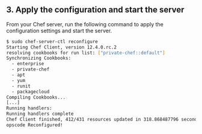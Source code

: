 ## 3. Apply the configuration and start the server

From your Chef server, run the following command to apply the configuration settings and start the server.

```bash
$ sudo chef-server-ctl reconfigure
Starting Chef Client, version 12.4.0.rc.2
resolving cookbooks for run list: ["private-chef::default"]
Synchronizing Cookbooks:
  - enterprise
  - private-chef
  - apt
  - yum
  - runit
  - packagecloud
Compiling Cookbooks...
[...]
Running handlers:
Running handlers complete
Chef Client finished, 412/431 resources updated in 318.868487796 seconds
opscode Reconfigured!
```

